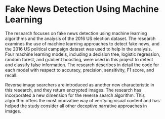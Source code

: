# Fake News Detection Using Machine Learning
The research focuses on fake news detection using machine learning algorithms and the analysis of the 2016 US election dataset. The research examines the use of machine learning approaches to detect fake news, and the 2016 US political campaign dataset was used to help in the analysis. Four machine learning models, including a decision tree, logistic regression, random forest, and gradient boosting, were used in this project to detect and classify false information. The research describes in detail the code for each model with respect to accuracy, precision, sensitivity, F1 score, and recall. 

Reverse image searchers are introduced as another new characteristic in this research, and they return encrypted images. The research has incorporated a new dimension for the reverse search algorithm. This algorithm offers the most innovative way of verifying visual content and has helped the study consider all other deceptive narrative approaches in images.
